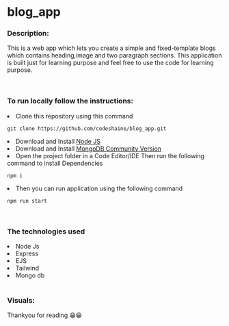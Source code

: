 # blog_app
### Description:
 <p>This is a web app which lets you create a simple and fixed-template blogs which contains heading,image and two paragraph sections. This application is built just for learning purpose and feel free to use the code for learning purpose.</p>
 <br>

 ### To run locally follow the instructions:

 <li>Clone this repository using this command</li>

```
git clone https://github.com/codeshaine/blog_app.git
```

 <li>Download and Install <a href="https://nodejs.org/en/download">Node JS</a> </li>

 <li>Download and Install <a href="https://www.mongodb.com/try/download/community">MongoDB Community Version</a></li>

  <li>Open the project folder in a Code Editor/IDE Then run the following command to install Dependencies</li>

```
npm i
```

  <li>Then you can run application using the following command</li>

```
npm run start
```
<br>

### The technologies used
<li>Node Js</li>
<li>Express</li>
<li>EJS</li>
<li>Tailwind</li>
<li>Mongo db</li>
<br>

### Visuals:


Thankyou for reading 😁😁



